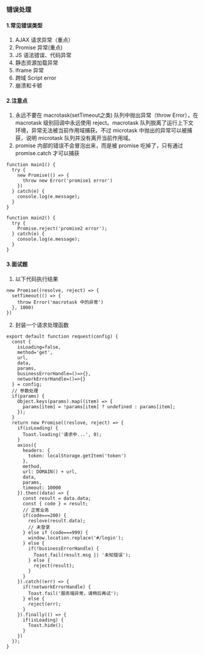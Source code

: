 ### 错误处理

#### 1.常见错误类型
1. AJAX 请求异常（重点）
2. Promise 异常(重点)
3. JS 语法错误、代码异常
4. 静态资源加载异常
5. Iframe 异常
6. 跨域 Script error
7. 崩溃和卡顿  


#### 2.注意点
1. 永远不要在 macrotask(setTimeout之类) 队列中抛出异常（throw Error），在 macrotask 级别回调中永远使用 reject。macrotask 队列脱离了运行上下文环境，异常无法被当前作用域捕获。不过 microtask 中抛出的异常可以被捕获，说明 microtask 队列并没有离开当前作用域。  
2. promise 内部的错误不会冒泡出来，而是被 promise 吃掉了，只有通过 promise.catch 才可以捕获

```
function main1() {
  try {
    new Promise(() => {
      throw new Error('promise1 error')
    })
  } catch(e) {
    console.log(e.message);
  }
}

function main2() {
  try {
    Promise.reject('promise2 error');
  } catch(e) {
    console.log(e.message);
  }
}
```

#### 3.面试题
1. 以下代码执行结果  
```
new Promise((resolve, reject) => {
  setTimeout(() => {
    throw Error('macrotask 中的异常')
  }, 1000)
})
```
2. 封装一个请求处理函数
```
export default function request(config) {
  const {
    isLoading=false,
    method='get',
    url,
    data,
    params,
    businessErrorHandle=()=>{},
    networkErrorHandle=()=>{}
  } = config;
  // 参数处理
  if(params) {
    Object.keys(params).map((item) => {
      params[item] = !params[item] ? undefined : params[item]; 
    });
  }
  return new Promise((reslove, reject) => {
    if(isLoading) {
      Toast.loading('请求中...', 0);
    }
    axios({
      headers: {
        token: localStorage.getItem('token')
      },
      method,
      url: DOMAIN() + url,
      data,
      params,
      timeout: 10000
    }).then((data) => {
      const result = data.data;
      const { code } = result;
      // 正常业务
      if(code===200) {
        reslove(result.data);
        // 未登录
      } else if (code===999) {
        window.location.replace('#/login');
      } else {
        if(!businessErrorHandle) {
          Toast.fail(result.msg || '未知错误');
        } else {
          reject(result);
        }
      }
    }).catch((err) => {
      if(!networkErrorHandle) {
        Toast.fail('服务端异常，请稍后再试');
      } else {
        reject(err);
      }
    }).finally(() => {
      if(isLoading) {
        Toast.hide();
      }
    })
  });
}
```

